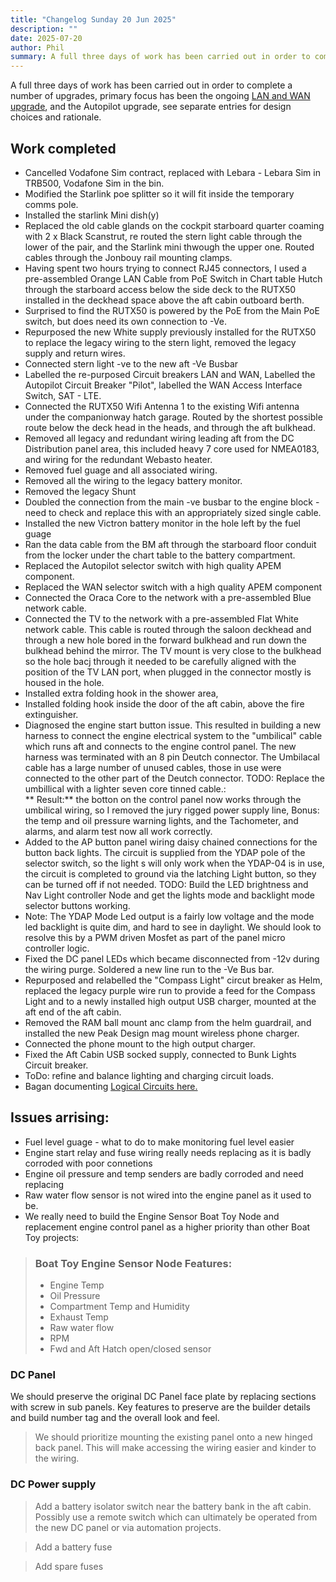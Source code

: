 ```yaml
---
title: "Changelog Sunday 20 Jun 2025"
description: ""
date: 2025-07-20
author: Phil
summary: A full three days of work has been carried out in order to complete a number of upgrades, primary focus has been the ongoing LAN and Wan upgrade, and the Autopilot upgrade, see separate entries for design choices and rationale.
---
```


A full three days of work has been carried out in order to complete a number of upgrades, primary focus has been the ongoing [LAN and WAN upgrade](./technical/LAN-WAN), and the Autopilot upgrade, see separate entries for design choices and rationale.

## Work completed

* Cancelled Vodafone Sim contract, replaced with Lebara - Lebara Sim in TRB500, Vodafone Sim in the bin.
* Modified the Starlink poe splitter so it will fit inside the temporary comms pole.
* Installed the starlink Mini dish(y)
* Replaced the old cable glands on the cockpit starboard quarter coaming with 2 x Black Scanstrut, re routed the stern light cable through the lower of the pair, and the Starlink mini thwough the upper one. Routed cables through the Jonbouy rail mounting clamps.
* Having spent two hours trying to connect RJ45 connectors, I used a pre-assembled Orange LAN Cable from PoE Switch in Chart table Hutch through the starboard access below the side deck to the RUTX50 installed in the deckhead space above the aft cabin outboard berth. 
* Surprised to find the RUTX50 is powered by the PoE from the Main PoE switch, but does need its own connection to -Ve.
* Repurposed the new White supply previously installed  for the RUTX50 to replace the legacy wiring to the stern light, removed the legacy supply and return wires.
* Connected stern light -ve to the new aft -Ve Busbar
* Labelled the re-purposed Circuit breakers LAN and WAN, Labelled the Autopilot Circuit Breaker "Pilot", labelled the WAN Access Interface Switch, SAT - LTE.
* Connected the RUTX50 Wifi Antenna 1 to the existing Wifi antenna under the companionway hatch garage.  Routed by the shortest possible route below the deck head in the heads, and through the aft bulkhead.
* Removed all legacy and redundant wiring leading aft from the DC Distribution panel area, this included heavy 7 core used for NMEA0183, and wiring for the redundant Webasto heater.
* Removed fuel guage and all associated wiring.
* Removed all the wiring to the legacy battery monitor.
* Removed the legacy Shunt
* Doubled the connection from the main -ve busbar to the engine block - need to check and replace this with an appropriately sized single cable.
* Installed the new Victron battery monitor in the hole left by the fuel guage
* Ran the data cable from the BM aft through the starboard floor conduit from the locker under the chart table to the battery compartment.  
* Replaced the Autopilot selector switch with high quality APEM component.
* Replaced the WAN selector switch with a high quality APEM component
* Connected the Oraca Core to the network with a pre-assembled Blue network cable.
* Connected the TV to the network with a pre-assembled Flat White network cable. This cable is routed through the saloon deckhead and through a new hole bored in the forward bulkhead and run down the bulkhead behind the mirror. The TV mount is very close to the bulkhead so the hole bacj through it needed to be carefully aligned with the position of the TV LAN port, when plugged in the connector mostly is housed in the hole.
* Installed extra folding hook in the shower area,  
* Installed folding hook inside the door of the aft cabin, above the fire extinguisher.
* Diagnosed the engine start button issue.  This resulted in building a new harness to connect the engine electrical system to the "umbilical" cable which runs aft and connects to the engine control panel.  The new harness was terminated with an 8 pin Deutch connector. The Umbilacal cable has a large number of unused cables, those in use were connected to the other part of the Deutch connector.  TODO: Replace the umbillical with a lighter seven core tinned cable.:  
** Result:** the botton on the control panel now works through the umbilical wiring, so I removed the jury rigged power supply line, Bonus: the temp and oil pressure warning lights, and the Tachometer, and alarms, and alarm test now all work correctly.
* Added to the AP button panel wiring daisy chained connections for the button back lights. The circuit is supplied from the YDAP pole of the selector switch, so the light s will only work when the YDAP-04 is in use, the circuit is completed to ground via the latching Light button, so they can be turned off if not needed. TODO: Build the LED brightness and Nav Light controller Node and get the lights mode and backlight mode selector buttons working.
* Note: The YDAP Mode Led output is a fairly low voltage and the mode led backlight is quite dim, and hard to see in daylight.  We should look to resolve this by a PWM driven Mosfet as part of the panel micro controller logic. 
* Fixed the DC panel LEDs which became disconnected from -12v during the wiring purge. Soldered a new line run to the -Ve Bus bar.
* Repurposed and relabelled the "Compass Light" circut breaker as Helm, replaced the legacy purple wire run to provide a feed for the Compass Light and to a newly installed high output USB charger, mounted at the aft end of the aft cabin.
* Removed the RAM ball mount anc clamp from the helm guardrail, and installed the new Peak Design mag mount wireless phone charger.
* Connected the phone mount to the high output charger.
* Fixed the Aft Cabin USB socked supply, connected to Bunk Lights Circuit breaker.
* ToDo: refine and balance lighting and charging circuit loads.
* Bagan documenting [Logical Circuits here.](./technical/logical-circuit)

## Issues arrising:

* Fuel level guage - what to do to make monitoring fuel level easier
* Engine start relay and fuse wiring really needs replacing as it is badly corroded with poor connetions
* Engine oil pressure and temp senders are badly corroded and need replacing
* Raw water flow sensor is not wired into the engine panel as it used to be.
* We really need to build the Engine Sensor Boat Toy Node and replacement engine control panel as a higher priority than other Boat Toy projects:

>   
> ### Boat Toy Engine Sensor Node Features:
>   * Engine Temp
>   * Oil Pressure
>   * Compartment Temp and Humidity
>   * Exhaust Temp
>   * Raw water flow
>   * RPM
>   * Fwd and Aft Hatch open/closed sensor

### DC Panel
We should preserve the original DC Panel face plate by replacing sections with screw in sub panels.
Key features to preserve are the builder details and build number tag and the overall look and feel.

> We should prioritize mounting the existing panel onto a new hinged back panel.  This will make accessing the wiring easier and kinder to the wiring. 

### DC Power supply

> Add a battery isolator switch near the battery bank in the aft cabin. Possibly use a remote switch which can ultimately be operated from the new DC panel or via automation projects.

> Add a battery fuse

> Add spare fuses

> 
